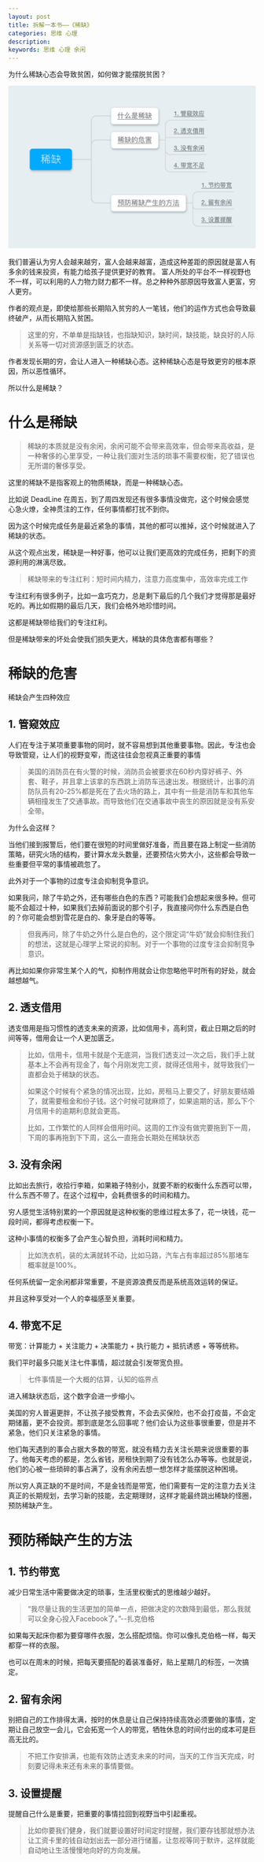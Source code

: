 ```yaml
---
layout: post
title: 拆解一本书——《稀缺》
categories: 思维 心理
description: 
keywords: 思维 心理 余闲
---
```


为什么稀缺心态会导致贫困，如何做才能摆脱贫困？

![](/images/posts/思维导图/稀缺.png)

我们普遍认为穷人会越来越穷，富人会越来越富，造成这种差距的原因就是富人有多余的钱来投资，有能力给孩子提供更好的教育。
富人所处的平台不一样视野也不一样，可以利用的人力物力财力都不一样。总之种种外部原因导致富人更富，穷人更穷。

作者的观点是，即使给那些长期陷入贫穷的人一笔钱，他们的运作方式也会导致最终破产，从而长期陷入贫困。

>这里的穷，不单单是指缺钱，也指缺知识，缺时间，缺技能，缺良好的人际关系等一切对资源感到匮乏的状态。

作者发现长期的穷，会让人进入一种稀缺心态。这种稀缺心态是导致更穷的根本原因，所以恶性循环。

所以什么是稀缺？

# 什么是稀缺

>稀缺的本质就是没有余闲，余闲可能不会带来高效率，但会带来高收益，是一种奢侈的心里享受，一种让我们面对生活的琐事不需要权衡，犯了错误也无所谓的奢侈享受。

这里的稀缺不是指客观上的物质稀缺，而是一种稀缺心态。

比如说 DeadLine 在周五，到了周四发现还有很多事情没做完，这个时候会感觉心急火燎，全神贯注的工作，任何事情都打扰不到你。

因为这个时候完成任务是最近紧急的事情，其他的都可以推掉，这个时候就进入了稀缺的状态。

从这个观点出发，稀缺是一种好事，他可以让我们更高效的完成任务，把剩下的资源利用的淋漓尽致。

> 稀缺带来的专注红利：短时间内精力，注意力高度集中，高效率完成工作

专注红利有很多例子，比如一盒巧克力，总是剩下最后的几个我们才觉得那是最好吃的。再比如假期的最后几天，我们会格外地珍惜时间。

这都是稀缺带给我们的专注红利。

但是稀缺带来的坏处会使我们损失更大，稀缺的具体危害都有哪些？

# 稀缺的危害
稀缺会产生四种效应

## 1. 管窥效应

人们在专注于某项重要事物的同时，就不容易想到其他重要事物。因此，专注也会导致管窥，让人们的视野变窄，而这往往会忽视真正重要的事情

>美国的消防员在有火警的时候，消防员会被要求在60秒内穿好裤子、外套、鞋子，并且拿上该拿的东西跳上消防车迅速出发。根据统计，出事的消防队员有20-25%都是死在了去火场的路上，其中有一些是消防车和其他车辆相撞发生了交通事故。而导致他们在交通事故中丧生的原因就是没有系安全带。

为什么会这样？

当他们接到报警后，他们要在很短的时间里做好准备，而且要在路上制定一些消防策略，研究火场的结构，要计算水龙头数量，还要预估火势大小，这些都会导致一些重要但平常的事情被疏忽了。

此外对于一个事物的过度专注会抑制竞争意识。

如果我问，除了牛奶之外，还有哪些白色的东西？可能我们会想起来很多种。但可能不会超过十种，如果我们去掉前面说的那个引子，我直接问你什么东西是白色的？你可能会想到雪花是白的、象牙是白的等等。

>但我再问，除了牛奶之外什么是白色的，这个限定词“牛奶”就会抑制住我们的想法，这就是心理学上常说的抑制。对于一个事物的过度专注会抑制竞争意识。

再比如如果你非常生某个人的气，抑制作用就会让你忽略他平时所有的好处，就会越想越气。

## 2. 透支借用

透支借用是指习惯性的透支未来的资源，比如信用卡，高利贷，截止日期之后的时间等等，借用会让一个人更加匮乏。

>比如，信用卡，信用卡就是个无底洞，当我们透支过一次之后，我们手上就基本上不会再有现金了，每个月刚发完工资，就得还信用卡，就导致我们一直都会处于稀缺的状态。
>
>如果这个时候有个紧急的情况出现，比如，房租马上要交了，好朋友要结婚了，就需要租金和份子钱。这个时候可就麻烦了，如果逾期的话，那么下个月信用卡的逾期利息就会更高。
>
>比如，工作繁忙的人同样会借用时间。这周的工作没有做完要拖到下一周，下周的事再拖到下下周，这么一直拖会长期处在稀缺状态

## 3. 没有余闲

比如出去旅行，收拾行李箱，如果箱子特别小，就要不断的权衡什么东西可以带，什么东西不带了。在这个过程中，会耗费很多的时间和精力。

穷人感觉生活特别累的一个原因就是这种权衡的思维过程太多了，花一块钱，花一段时间，都得考虑权衡一下。

这种小事情的权衡多了会产生心智负担，消耗时间和精力。

>比如洗衣机，装的太满就转不动，比如马路，汽车占有率超过85%那堵车概率就是100%。

任何系统留一定余闲都非常重要，不是资源浪费反而是系统高效运转的保证。

并且这种享受对一个人的幸福感至关重要。

## 4. 带宽不足

带宽：计算能力 + 关注能力 + 决策能力 + 执行能力 + 抵抗诱惑 + 等等统称。

我们平时最多只能关注七件事情，超过就会引发带宽负担。

>七件事情是一个大概的估算，认知的临界点

进入稀缺状态后，这个数字会进一步缩小。

美国的穷人普遍更胖，不让孩子接受教育，不会去买保险，也不会打疫苗，不会定期储蓄，更不会投资。那到底是怎么回事呢？他们会认为这些事很重要，但是并不紧急，他们只关注紧急的事情。

他们每天遇到的事会占据大多数的带宽，就没有精力去关注长期来说很重要的事了。他每天考虑的都是，怎么省钱，房租快到期了没有钱怎么办等等。也就是说，他们的心被一些琐碎的事占满了，没有余闲去想一想怎样才能摆脱这种困境。

所以穷人真正缺的不是时间，不是金钱而是带宽，他们需要有一定的注意力去关注真正的长期规划，去学习新的技能，去定期理财，这样才能最终跳出稀缺的怪圈，预防稀缺产生。

# 预防稀缺产生的方法

## 1. 节约带宽

减少日常生活中需要做决定的琐事，生活里权衡式的思维越少越好。

>“我尽量让我的生活更加的简单一点，把做决定的次数降到最低，那么我就可以全身心投入Facebook了。”--扎克伯格

如果每天起床你都为要穿哪件衣服，怎么搭配烦恼。你可以像扎克伯格一样，每天都穿一样的衣服。

也可以在周末的时候，把每天要搭配的着装准备好，贴上星期几的标签，一次搞定。

## 2. 留有余闲

别把自己的工作排得太满，按时的休息是让自己保持持续高效必须要做的事情，定期让自己放空一会儿，它会拓宽一个人的带宽，牺牲休息的时间付出的成本可是巨高无比的。

>不把工作安排满，也能有效防止透支未来的时间，当天的工作当天完成，时刻要记得未来还有未来的事情要做。

## 3. 设置提醒

提醒自己什么是重要，把重要的事情拉回到视野当中引起重视。

>比如你要我们健身，我们就要设置好时间定时提醒，我们要存钱那就想办法让工资卡里的钱自动划出去一部分进行储蓄，让忽视等同于默许，这样就能自动地让生活慢慢地向好的方向发展。 